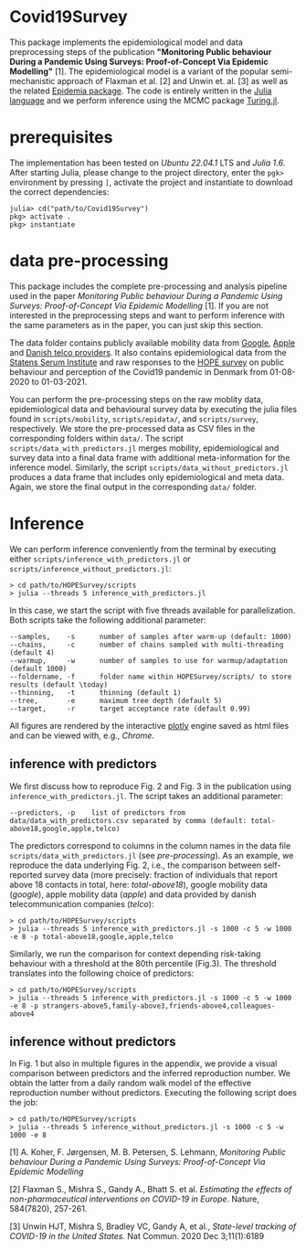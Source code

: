 # Covid19Survey

<!-- [![Build Status](https://github.com/andreaskoher/HOPESurvey.jl/actions/workflows/CI.yml/badge.svg?branch=main)](https://github.com/andreaskoher/HOPESurvey.jl/actions/workflows/CI.yml?query=branch%3Amain) -->
<!-- [![Coverage](https://codecov.io/gh/andreaskoher/HOPESurvey.jl/branch/main/graph/badge.svg)](https://codecov.io/gh/andreaskoher/HOPESurvey.jl) -->

This package implements the epidemiological model and data preprocessing steps of the publication **"Monitoring Public behaviour During a Pandemic Using Surveys: Proof-of-Concept Via Epidemic Modelling"** [1]. The epidemiological model is a variant of the popular semi-mechanistic approach of Flaxman et al. [2] and Unwin et. al. [3] as well as the related [Epidemia package](https://imperialcollegelondon.github.io/epidemia/index.html). The code is entirely written in the [Julia language](https://julialang.org/) and we perform inference using the MCMC package [Turing.jl](https://turing.ml/).

# prerequisites

The implementation has been tested on *Ubuntu 22.04.1* LTS and *Julia 1.6*. After starting Julia, please change to the project directory, enter the `pgk>` environment by pressing `]`, activate the project and instantiate to download the correct dependencies:

```
julia> cd("path/to/Covid19Survey")
pkg> activate .
pkg> instantiate
```

# data pre-processing

This package includes the complete pre-processing and analysis pipeline used in the paper *Monitoring Public behaviour During a Pandemic Using Surveys: Proof-of-Concept Via Epidemic Modelling* [1]. If you are not interested in the preprocessing steps and want to perform inference with the same parameters as in the paper, you can just skip this section.

The data folder contains publicly available mobility data from [Google](https://www.google.com/covid19/mobility/), [Apple](https://covid19.apple.com/mobility) and [Danish telco providers](https://covid19.compute.dtu.dk/data-description/telco_data/). It also contains epidemiological data from the [Statens Serum Institute](https://covid19.ssi.dk/) and raw responses to the [HOPE survey](https://hope-project.dk/) on public behaviour and perception of the Covid19 pandemic in Denmark from 01-08-2020 to 01-03-2021.

You can perform the pre-processing steps on the raw moblity data, epidemiological data and behavioural survey data by executing the julia files found in `scripts/mobility`, `scripts/epidata/`, and `scripts/survey`, respectively. We store the pre-processed data as CSV files in the corresponding folders within `data/`. The script `scripts/data_with_predictors.jl` merges mobility, epidemiological and survey data into a final data frame with additional meta-information for the inference model. Similarly, the script `scripts/data_without_predictors.jl` produces a data frame that includes only epidemiological and meta data. Again, we store the final output in the corresponding `data/` folder.

# Inference

We can perform inference conveniently from the terminal by executing either `scripts/inference_with_predictors.jl` or `scripts/inference_without_predictors.jl`:

```
> cd path/to/HOPESurvey/scripts
> julia --threads 5 inference_with_predictors.jl
```

In this case, we start the script with five threads available for parallelization. Both scripts take the following additional parameter:

```
--samples,    -s      number of samples after warm-up (default: 1000)
--chains,     -c      number of chains sampled with multi-threading (default 4)
--warmup,     -w      number of samples to use for warmup/adaptation (default 1000)
--foldername, -f      folder name within HOPESurvey/scripts/ to store results (default \today)
--thinning,   -t      thinning (default 1)
--tree,       -e      maximum tree depth (default 5)
--target,     -r      target acceptance rate (default 0.99)
```

All figures are rendered by the interactive [plotly](https://plotly.com/javascript/) engine saved as html files and can be viewed with, e.g., _Chrome_.

## inference with predictors

We first discuss how to reproduce Fig. 2 and Fig. 3 in the publication using `inference_with_predictors.jl`. The script takes an additional parameter:

```
--predictors, -p    list of predictors from data/data_with_predictors.csv separated by comma (default: total-above18,google,apple,telco)
```

The predictors correspond to columns in the column names in the data file `scripts/data_with_predictors.jl` (see *pre-processing*). As an example, we reproduce the data underlying Fig. 2, i.e., the comparison between self-reported survey data (more precisely: fraction of individuals that report above 18 contacts in total, here: *total-above18*), google mobility data (*google*), apple mobility data (*apple*) and data provided by danish telecommunication companies (*telco*):

```
> cd path/to/HOPESurvey/scripts
> julia --threads 5 inference_with_predictors.jl -s 1000 -c 5 -w 1000 -e 8 -p total-above18,google,apple,telco
```

Similarly, we run the comparison for context depending risk-taking behaviour with a threshold at the 80th percentile (Fig.3). The threshold translates into the following choice of predictors:
```
> cd path/to/HOPESurvey/scripts
> julia --threads 5 inference_with_predictors.jl -s 1000 -c 5 -w 1000 -e 8 -p strangers-above5,family-above3,friends-above4,colleagues-above4
```

## inference without predictors

In Fig. 1 but also in multiple figures in the appendix, we provide a visual comparison between predictors and the inferred reproduction number. We obtain the latter from a daily random walk model of the effective reproduction number without predictors. Executing the following script does the job:
```
> cd path/to/HOPESurvey/scripts
> julia --threads 5 inference_without_predictors.jl -s 1000 -c 5 -w 1000 -e 8
```

[1] A. Koher, F. Jørgensen, M. B. Petersen, S. Lehmann, *Monitoring Public behaviour During a Pandemic Using Surveys: Proof-of-Concept Via Epidemic Modelling*

[2] Flaxman S., Mishra S., Gandy A., Bhatt S. et al. *Estimating the effects of non-pharmaceutical interventions on COVID-19 in Europe*. Nature, 584(7820), 257-261.

[3] Unwin HJT, Mishra S, Bradley VC, Gandy A, et al., *State-level tracking of COVID-19 in the United States.* Nat Commun. 2020 Dec 3;11(1):6189
